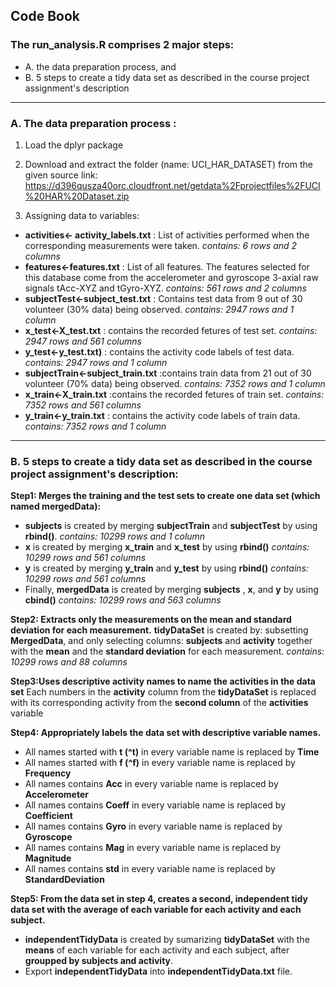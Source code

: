 ## Code Book

### The run_analysis.R comprises 2 **major** steps:
* A. the data preparation process, and 
* B. 5 steps to create a tidy data set as described in the course project assignment's description

---------------------------------------------------------------------------------------------------------------------------------------------------

### A. The data preparation process :
1. Load the dplyr package

2. Download and extract the folder (name: UCI_HAR_DATASET) from the given source link:
https://d396qusza40orc.cloudfront.net/getdata%2Fprojectfiles%2FUCI%20HAR%20Dataset.zip

3. Assigning data to variables:
* **activities<- activity_labels.txt** : List of activities performed when the corresponding measurements were taken.
  *contains: 6 rows and 2 columns*
* **features<-features.txt** : List of all features. The features selected for this database come from the accelerometer and gyroscope 3-axial raw signals tAcc-XYZ and tGyro-XYZ. 
   *contains: 561 rows and 2 columns*  
* **subjectTest<-subject_test.txt** : Contains test data from 9 out of 30 volunteer (30% data) being observed.
   *contains: 2947 rows and 1 column* 
* **x_test<-X_test.txt** : contains the recorded fetures of test set.
   *contains: 2947 rows and 561 columns*    
* **y_test<-y_test.txt)** : contains the activity code labels of test data.
   *contains: 2947 rows and 1 column* 
* **subjectTrain<-subject_train.txt** :contains train data from 21 out of 30 volunteer (70% data) being observed.
   *contains: 7352 rows and 1 column*   
* **x_train<-X_train.txt** :contains the recorded fetures of train set.
   *contains: 7352 rows and 561 columns* 
* **y_train<-y_train.txt** : contains the activity code labels of train data.
   *contains: 7352 rows and 1 column*
---------------------------------------------------------------------------------------------------------------------------------------------------

### B. 5 steps to create a tidy data set as described in the course project assignment's description:

**Step1: Merges the training and the test sets to create one data set (which named mergedData):**
* **subjects** is created by merging **subjectTrain** and **subjectTest** by using **rbind()**.
  *contains: 10299 rows and 1 column*
* **x** is created by merging **x_train** and **x_test** by using **rbind()**
  *contains: 10299 rows and 561 columns*
* **y** is created by merging **y_train** and **y_test** by using **rbind()**
  *contains: 10299 rows and 561 columns*
* Finally, **mergedData** is created by merging **subjects** , **x**, and **y** by using **cbind()**
  *contains: 10299 rows and 563 columns*

**Step2: Extracts only the measurements on the mean and standard deviation for each measurement.**
**tidyDataSet**  is created by:
subsetting **MergedData**, and only selecting columns: **subjects** and **activity** together with the **mean** and the **standard deviation** for each measurement.
*contains: 10299 rows and 88 columns*

**Step3:Uses descriptive activity names to name the activities in the data set**
Each numbers in the **activity** column from the **tidyDataSet** is replaced with its corresponding activity from the **second column** of the **activities** variable

**Step4: Appropriately labels the data set with descriptive variable names.**
* All names started with **t (^t)** in every variable name is replaced by **Time**
* All names started with **f (^f)** in every variable name is replaced by **Frequency**
* All names contains **Acc** in every variable name is replaced by **Accelerometer**
* All names contains **Coeff** in every variable name is replaced by **Coefficient**
* All names contains **Gyro** in every variable name is replaced by **Gyroscope**
* All names contains **Mag** in every variable name is replaced by **Magnitude**
* All names contains **std** in every variable name is replaced by **StandardDeviation**

**Step5: From the data set in step 4, creates a second, independent tidy data set with the average of each variable for each activity and each subject.**
* **independentTidyData**  is created by sumarizing **tidyDataSet** with the **means** of each variable for each activity and each subject, after **groupped by subjects and activity**.
* Export **independentTidyData**  into **independentTidyData.txt** file.


